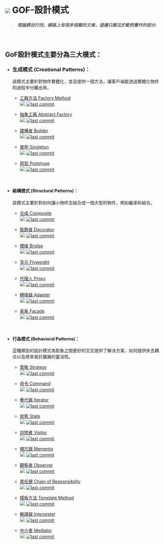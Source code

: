 # ![](https://drive.google.com/uc?id=10INx5_pkhMcYRdx_OO4rXNXxcsvPtBYq) GOF-設計模式

> ##### 理論請自行找，網路上有很多相關的文章，這邊只關注於範例實作的部分.

<br>

## GoF設計模式主要分為三大模式：

- ### 生成模式 (Creational Patterns)：<br>
  該模式主要針對物件實體化，並且提供一個方法，讓客戶端能透過實體化物件的過程中分離出來。
    - [工廠方法 Factory Method](https://github.com/RC-Dev-Tech/design-pattern-factory-method)
    <br>![](https://img.shields.io/badge/c%2B%2B-v1.0-blue)
    [![last commit](https://img.shields.io/github/last-commit/RC-Dev-Tech/design-pattern-factory-method)]()
    
    - [抽象工廠 Abstract Factory](https://github.com/RC-Dev-Tech/design-pattern-abstract-factory)
    <br>![](https://img.shields.io/badge/c%2B%2B-v1.0-blue)
    [![last commit](https://img.shields.io/github/last-commit/RC-Dev-Tech/design-pattern-abstract-factory)]()

    - [建構者 Builder](https://github.com/RC-Dev-Tech/design-pattern-builder)
    <br>![](https://img.shields.io/badge/c%2B%2B-v0.0-blue)
    [![last commit](https://img.shields.io/github/last-commit/RC-Dev-Tech/design-pattern-builder)]()

    - [單例 Singleton](https://github.com/RC-Dev-Tech/design-pattern-singleton)
    <br>![](https://img.shields.io/badge/c%2B%2B-v0.0-blue)
    [![last commit](https://img.shields.io/github/last-commit/RC-Dev-Tech/design-pattern-singleton)]()

    - [原型 Prototype](https://github.com/RC-Dev-Tech/design-pattern-prototype)
    <br>![](https://img.shields.io/badge/c%2B%2B-v0.0-blue)
    [![last commit](https://img.shields.io/github/last-commit/RC-Dev-Tech/design-pattern-prototype)]()

<br>

- #### 結構模式 (Structural Patterns)：<br>
  該模式主要針對如何讓小物件去組合成一個大型的物件，例如繼承和組合。
    - [合成 Composite](https://github.com/RC-Dev-Tech/design-pattern-composite)
    <br>![](https://img.shields.io/badge/c%2B%2B-v0.0-blue)
    [![last commit](https://img.shields.io/github/last-commit/RC-Dev-Tech/design-pattern-composite)]()

    - [裝飾者 Decorator](https://github.com/RC-Dev-Tech/design-pattern-decorator)
    <br>![](https://img.shields.io/badge/c%2B%2B-v0.0-blue)
    [![last commit](https://img.shields.io/github/last-commit/RC-Dev-Tech/design-pattern-decorator)]()

    - [橋接 Bridge](https://github.com/RC-Dev-Tech/design-pattern-bridge)
    <br>![](https://img.shields.io/badge/c%2B%2B-v0.0-blue)
    [![last commit](https://img.shields.io/github/last-commit/RC-Dev-Tech/design-pattern-bridge)]()

    - [享元 Flyweight](https://github.com/RC-Dev-Tech/design-pattern-flyweight)
    <br>![](https://img.shields.io/badge/c%2B%2B-v0.0-blue)
    [![last commit](https://img.shields.io/github/last-commit/RC-Dev-Tech/design-pattern-flyweight)]()

    - [代理人 Proxy](https://github.com/RC-Dev-Tech/design-pattern-proxy)
    <br>![](https://img.shields.io/badge/c%2B%2B-v0.0-blue)
    [![last commit](https://img.shields.io/github/last-commit/RC-Dev-Tech/design-pattern-proxy)]()

    - [轉接器 Adapter](https://github.com/RC-Dev-Tech/design-pattern-adapter)
    <br>![](https://img.shields.io/badge/c%2B%2B-v0.0-blue)
    [![last commit](https://img.shields.io/github/last-commit/RC-Dev-Tech/design-pattern-adapter)]()

    - [表象 Facade](https://github.com/RC-Dev-Tech/design-pattern-facade)
    <br>![](https://img.shields.io/badge/c%2B%2B-v0.0-blue)
    [![last commit](https://img.shields.io/github/last-commit/RC-Dev-Tech/design-pattern-facade)]()

<br>

- #### 行為模式 (Behavioral Patterns)：<br>
  這種類型的設計模式為對象之間更好的交互提供了解決方案，如何提供失去耦合以及將來易於擴展的靈活性。
    - [策略 Strategy](https://github.com/RC-Dev-Tech/design-pattern-strategy)
    <br>![](https://img.shields.io/badge/c%2B%2B-v0.0-blue)
    [![last commit](https://img.shields.io/github/last-commit/RC-Dev-Tech/design-pattern-strategy)]()

    - [命令 Command](https://github.com/RC-Dev-Tech/design-pattern-command)
    <br>![](https://img.shields.io/badge/c%2B%2B-v0.0-blue)
    [![last commit](https://img.shields.io/github/last-commit/RC-Dev-Tech/design-pattern-command)]()

    - [疊代器 Iterator](https://github.com/RC-Dev-Tech/design-pattern-iterator)
    <br>![](https://img.shields.io/badge/c%2B%2B-v0.0-blue)
    [![last commit](https://img.shields.io/github/last-commit/RC-Dev-Tech/design-pattern-iterator)]()

    - [狀態 State](https://github.com/RC-Dev-Tech/design-pattern-state)
    <br>![](https://img.shields.io/badge/c%2B%2B-v0.0-blue)
    [![last commit](https://img.shields.io/github/last-commit/RC-Dev-Tech/design-pattern-state)]()

    - [訪問者 Visitor](https://github.com/RC-Dev-Tech/design-pattern-visitor)
    <br>![](https://img.shields.io/badge/c%2B%2B-v0.0-blue)
    [![last commit](https://img.shields.io/github/last-commit/RC-Dev-Tech/design-pattern-visitor)]()

    - [備忘錄 Memento](https://github.com/RC-Dev-Tech/design-pattern-memento)
    <br>![](https://img.shields.io/badge/c%2B%2B-v0.0-blue)
    [![last commit](https://img.shields.io/github/last-commit/RC-Dev-Tech/design-pattern-memento)]()

    - [觀察者 Observer](https://github.com/RC-Dev-Tech/design-pattern-observer)
    <br>![](https://img.shields.io/badge/c%2B%2B-v0.0-blue)
    [![last commit](https://img.shields.io/github/last-commit/RC-Dev-Tech/design-pattern-observer)]()

    - [責任鏈 Chain of Responsibility](https://github.com/RC-Dev-Tech/design-pattern-chain-of-responsibility)
    <br>![](https://img.shields.io/badge/c%2B%2B-v0.0-blue)
    [![last commit](https://img.shields.io/github/last-commit/RC-Dev-Tech/design-pattern-chain-of-responsibility)]()

    - [樣板方法 Template Method](https://github.com/RC-Dev-Tech/design-pattern-template-method)
    <br>![](https://img.shields.io/badge/c%2B%2B-v0.0-blue)
    [![last commit](https://img.shields.io/github/last-commit/RC-Dev-Tech/design-pattern-template-method)]()

    - [解譯器 Interpreter](https://github.com/RC-Dev-Tech/design-pattern-interpreter)
    <br>![](https://img.shields.io/badge/c%2B%2B-v0.0-blue)
    [![last commit](https://img.shields.io/github/last-commit/RC-Dev-Tech/design-pattern-interpreter)]()

    - [中介者 Mediator](https://github.com/RC-Dev-Tech/design-pattern-mediator)
    <br>![](https://img.shields.io/badge/c%2B%2B-v0.0-blue)
    [![last commit](https://img.shields.io/github/last-commit/RC-Dev-Tech/design-pattern-mediator)]()

